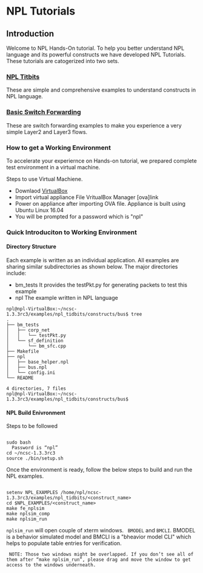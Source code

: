 # NPL Tutorials


## Introduction
Welcome to NPL Hands-On tutorial. 
To help you better understand NPL language and its powerful constructs we have developed NPL Tutorials. These tutorials are catogerized into two sets. 

### [NPL Titbits](https://github.com/nplang/NPL-Tutorials/blob/master/NPL-Titbits.md)
   These are simple and comprehensive examples to understand constructs in NPL language.
### [Basic Switch Forwarding](https://github.com/nplang/NPL-Tutorials/blob/master/NPL-Basic-Switch-Forwarding.md) 
   These are switch forwarding examples to make you experience a very simple Layer2 and Layer3 flows.
   
### How to get a Working Environment

To accelerate your experiernce on Hands-on tutorial, we prepared complete test environment in a virtual machine. 

Steps to use  Virtual Machiene. 
- Downlaod [VirtualBox](http://www.oracle.com/technetwork/server-storage/virtualbox/downloads/index.html)
- Import virtual appliance File VritualBox Manager [ova]link
- Power on  appliance after importing OVA file. Appliance is built using Ubuntu Linux 16.04
- You will be prompted for a password which is "npl"

### Quick Introduciton to Working Environment

#### Directory Structure

Each example is written as an individual application. All examples are sharing similar subdirectories as shown below. 
The major directories include:

- bm_tests
      It provides the testPkt.py for generating packets to test this example
- npl
      The example written in NPL language

``` 
npl@npl-VirtualBox:~/ncsc-1.3.3rc3/examples/npl_tidbits/constructs/bus$ tree
.
├── bm_tests
│   ├── corp_net
│   │   └── testPkt.py
│   └── sf_definition
│       └── bm_sfc.cpp
├── Makefile
├── npl
│   ├── base_helper.npl
│   ├── bus.npl
│   └── config.ini
└── README

4 directories, 7 files
npl@npl-VirtualBox:~/ncsc-1.3.3rc3/examples/npl_tidbits/constructs/bus$
````
#### NPL Build Enivronment
Steps to be followed
 ```
 
 sudo bash
   Password is “npl”
 cd ~/ncsc-1.3.3rc3
 source ./bin/setup.sh
 
 ```
Once the environment is ready, follow the below steps to build and run the NPL examples.

```

setenv NPL_EXAMPLES /home/npl/ncsc-1.3.3rc3/examples/npl_tidbits/<construct_name>
cd $NPL_EXAMPLES/<construct_name> 
make fe_nplsim
make nplsim_comp
make nplsim_run

```

```nplsim_run``` will open couple of xterm windows. ``` BMODEL``` and ```BMCLI```. BMODEL is a behavior simulated model and BMCLI is a "bheavior model CLI" which helps to populate table entries for verification. 

``` NOTE: Those two windows might be overlapped. If you don’t see all of them after “make nplsim_run”, please drag and move the window to get access to the windows underneath.```


